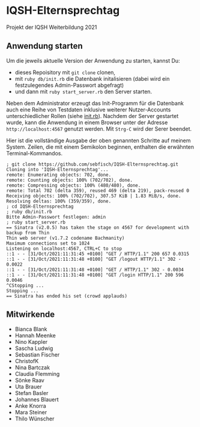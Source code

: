 # IQSH-Elternsprechtag

Projekt der IQSH Weiterbildung 2021

## Anwendung starten

Um die jeweils aktuelle Version der Anwendung zu starten, kannst Du:

  * dieses Repoisitory mit `git clone` clonen,
  * mit `ruby db/init.rb` die Datenbank initalisieren (dabei wird ein festzulegendes Admin-Passwort abgefragt)
  * und dann mit `ruby start_server.rb` den Server starten.

Neben dem Administrator erzeugt das Init-Programm für die Datenbank auch eine Reihe von Testdaten
inklusive weiterer Nutzer-Accounts unterschiedlicher Rollen (siehe [init.rb](https://github.com/sebfisch/IQSH-Elternsprechtag/blob/latest/db/init.rb)).
Nachdem der Server gestartet wurde, 
kann die Anwendung in einem Browser unter der Adresse `http://localhost:4567` genutzt werden.
Mit `Strg-C` wird der Serer beendet.

Hier ist die vollständige Ausgabe der oben genannten Schritte auf meinem System.
Zeilen, die mit einem Semikolon beginnen, enthalten die erwähnten Terminal-Kommandos.

```
; git clone https://github.com/sebfisch/IQSH-Elternsprechtag.git
Cloning into 'IQSH-Elternsprechtag'...
remote: Enumerating objects: 702, done.
remote: Counting objects: 100% (702/702), done.
remote: Compressing objects: 100% (480/480), done.
remote: Total 702 (delta 359), reused 469 (delta 219), pack-reused 0
Receiving objects: 100% (702/702), 307.57 KiB | 1.83 MiB/s, done.
Resolving deltas: 100% (359/359), done.
; cd IQSH-Elternsprechtag
; ruby db/init.rb
Bitte Admin-Passwort festlegen: admin
; ruby start_server.rb
== Sinatra (v2.0.5) has taken the stage on 4567 for development with backup from Thin
Thin web server (v1.7.2 codename Bachmanity)
Maximum connections set to 1024
Listening on localhost:4567, CTRL+C to stop
::1 - - [31/Oct/2021:11:31:45 +0100] "GET / HTTP/1.1" 200 657 0.0315
::1 - - [31/Oct/2021:11:31:48 +0100] "GET /logout HTTP/1.1" 302 - 0.0022
::1 - - [31/Oct/2021:11:31:48 +0100] "GET / HTTP/1.1" 302 - 0.0034
::1 - - [31/Oct/2021:11:31:48 +0100] "GET /login HTTP/1.1" 200 596 0.0046
^CStopping ...
Stopping ...
== Sinatra has ended his set (crowd applauds)
```

## Mitwirkende
  * Bianca Blank
  * Hannah Meenke
  * Nino Kappler
  * Sascha Ludwig
  * Sebastian Fischer
  * ChristofK
  * Nina Bartczak
  * Claudia Flemming
  * Sönke Raav
  * Uta Brauer
  * Stefan Basler
  * Johannes Blauert
  * Anke Knorra
  * Mara Steiner
  * Thilo Wünscher
